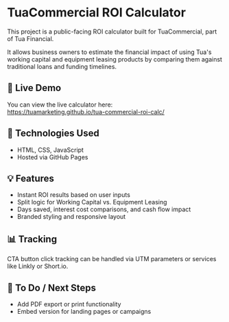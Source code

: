 # TuaCommercial ROI Calculator

This project is a public-facing ROI calculator built for TuaCommercial, part of Tua Financial.

It allows business owners to estimate the financial impact of using Tua's working capital and equipment leasing products by comparing them against traditional loans and funding timelines.

## 📌 Live Demo

You can view the live calculator here:  
https://tuamarketing.github.io/tua-commercial-roi-calc/

## 🔧 Technologies Used

- HTML, CSS, JavaScript
- Hosted via GitHub Pages

## 💡 Features

- Instant ROI results based on user inputs
- Split logic for Working Capital vs. Equipment Leasing
- Days saved, interest cost comparisons, and cash flow impact
- Branded styling and responsive layout

## 📊 Tracking

CTA button click tracking can be handled via UTM parameters or services like Linkly or Short.io.

## 🧩 To Do / Next Steps

- Add PDF export or print functionality
- Embed version for landing pages or campaigns
